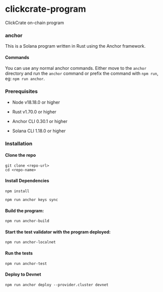 # clickcrate-program
 ClickCrate on-chain program

### anchor

This is a Solana program written in Rust using the Anchor framework.

#### Commands

You can use any normal anchor commands. Either move to the `anchor` directory and run the `anchor` command or prefix the command with `npm run`, eg: `npm run anchor`.

### Prerequisites

- Node v18.18.0 or higher

- Rust v1.70.0 or higher
- Anchor CLI 0.30.1 or higher
- Solana CLI 1.18.0 or higher

### Installation

#### Clone the repo

```shell
git clone <repo-url>
cd <repo-name>
```

#### Install Dependencies

```shell
npm install
```

```shell
npm run anchor keys sync
```

#### Build the program:

```shell
npm run anchor-build
```

#### Start the test validator with the program deployed:

```shell
npm run anchor-localnet
```

#### Run the tests

```shell
npm run anchor-test
```

#### Deploy to Devnet

```shell
npm run anchor deploy --provider.cluster devnet
```
